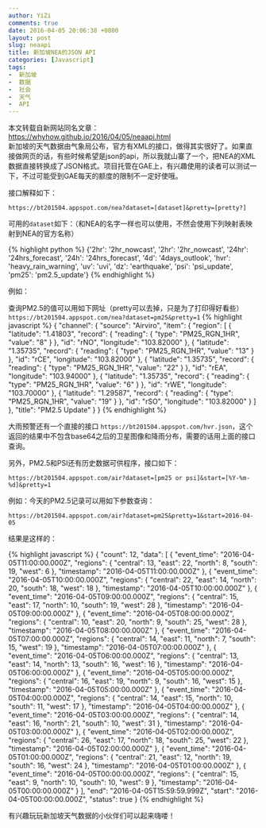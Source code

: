 ```yaml
---
author: YiZi
comments: true
date: 2016-04-05 20:06:38 +0800
layout: post
slug: neaapi
title: 新加坡NEA的JSON API
categories: [Javascript]
tags:
-  新加坡
-  数据
-  社会
-  天气
-  API
---
```

<div class="forward">本文转载自新网站同名文章：<a href="https://whyhow.github.io/2016/04/05/neaapi.html">https://whyhow.github.io/2016/04/05/neaapi.html</a></div>
新加坡的天气数据由气象局公布，官方有XML的接口，做得其实很好了。如果直接做网页的话，有些时候希望是json的api，所以我就山寨了一个，把NEA的XML数据直接转换成了JSON格式。项目托管在GAE上，有兴趣使用的读者可以测试一下，不过可能受到GAE每天的额度的限制不一定好使哦。

接口解释如下：

`https://bt201504.appspot.com/nea?dataset=[dataset]&pretty=[pretty?]`

可用的`dataset`如下：（和NEA的名字一样也可以使用，不然会使用下列映射表映射到NEA的官方名称）

{% highlight python %}
{'2hr': '2hr_nowcast',
	'2hr': '2hr_nowcast',
	'24hr': '24hrs_forecast',
	'24h': '24hrs_forecast',
	'4d': '4days_outlook',
	'hvr': 'heavy_rain_warning',
	'uv': 'uvi',
	'dz': 'earthquake',
	'psi': 'psi_update',
	'pm25': 'pm2.5_update'}
{% endhighlight %}

例如：

查询PM2.5的值可以用如下网址（pretty可以去掉，只是为了打印得好看些）
`https://bt201504.appspot.com/nea?dataset=pm25&pretty=1`
{% highlight javascript %}
{
    "channel": {
        "source": "Airviro", 
        "item": {
            "region": [
                {
                    "latitude": "1.41803", 
                    "record": {
                        "reading": {
                            "type": "PM25_RGN_1HR", 
                            "value": "8"
                        }
                    }, 
                    "id": "rNO", 
                    "longitude": "103.82000"
                }, 
                {
                    "latitude": "1.35735", 
                    "record": {
                        "reading": {
                            "type": "PM25_RGN_1HR", 
                            "value": "13"
                        }
                    }, 
                    "id": "rCE", 
                    "longitude": "103.82000"
                }, 
                {
                    "latitude": "1.35735", 
                    "record": {
                        "reading": {
                            "type": "PM25_RGN_1HR", 
                            "value": "22"
                        }
                    }, 
                    "id": "rEA", 
                    "longitude": "103.94000"
                }, 
                {
                    "latitude": "1.35735", 
                    "record": {
                        "reading": {
                            "type": "PM25_RGN_1HR", 
                            "value": "6"
                        }
                    }, 
                    "id": "rWE", 
                    "longitude": "103.70000"
                }, 
                {
                    "latitude": "1.29587", 
                    "record": {
                        "reading": {
                            "type": "PM25_RGN_1HR", 
                            "value": "19"
                        }
                    }, 
                    "id": "rSO", 
                    "longitude": "103.82000"
                }
            ]
        }, 
        "title": "PM2.5 Update"
    }
}
{% endhighlight %}

大雨预警还有一个直接的接口 `https://bt201504.appspot.com/hvr.json`，这个返回的结果中不包含base64之后的卫星图像和降雨分布，需要的话用上面的接口查询。

另外，PM2.5和PSI还有历史数据可供程序，接口如下：

`https://bt201504.appspot.com/air?dataset=[pm25 or psi]&start=[%Y-%m-%d]&pretty=1`

例如：今天的PM2.5记录可以用如下参数查询：

`https://bt201504.appspot.com/air?dataset=pm25&pretty=1&start=2016-04-05`

结果是这样的：

{% highlight javascript %}
{
    "count": 12, 
    "data": [
        {
            "event_time": "2016-04-05T11:00:00.000Z", 
            "regions": {
                "central": 13, 
                "east": 22, 
                "north": 8, 
                "south": 19, 
                "west": 6
            }, 
            "timestamp": "2016-04-05T11:00:00.000Z"
        }, 
        {
            "event_time": "2016-04-05T10:00:00.000Z", 
            "regions": {
                "central": 22, 
                "east": 14, 
                "north": 20, 
                "south": 18, 
                "west": 18
            }, 
            "timestamp": "2016-04-05T10:00:00.000Z"
        }, 
        {
            "event_time": "2016-04-05T09:00:00.000Z", 
            "regions": {
                "central": 15, 
                "east": 17, 
                "north": 10, 
                "south": 19, 
                "west": 28
            }, 
            "timestamp": "2016-04-05T09:00:00.000Z"
        }, 
        {
            "event_time": "2016-04-05T08:00:00.000Z", 
            "regions": {
                "central": 10, 
                "east": 20, 
                "north": 9, 
                "south": 25, 
                "west": 28
            }, 
            "timestamp": "2016-04-05T08:00:00.000Z"
        }, 
        {
            "event_time": "2016-04-05T07:00:00.000Z", 
            "regions": {
                "central": 14, 
                "east": 11, 
                "north": 7, 
                "south": 15, 
                "west": 19
            }, 
            "timestamp": "2016-04-05T07:00:00.000Z"
        }, 
        {
            "event_time": "2016-04-05T06:00:00.000Z", 
            "regions": {
                "central": 13, 
                "east": 14, 
                "north": 13, 
                "south": 16, 
                "west": 16
            }, 
            "timestamp": "2016-04-05T06:00:00.000Z"
        }, 
        {
            "event_time": "2016-04-05T05:00:00.000Z", 
            "regions": {
                "central": 16, 
                "east": 19, 
                "north": 9, 
                "south": 16, 
                "west": 15
            }, 
            "timestamp": "2016-04-05T05:00:00.000Z"
        }, 
        {
            "event_time": "2016-04-05T04:00:00.000Z", 
            "regions": {
                "central": 14, 
                "east": 15, 
                "north": 10, 
                "south": 11, 
                "west": 17
            }, 
            "timestamp": "2016-04-05T04:00:00.000Z"
        }, 
        {
            "event_time": "2016-04-05T03:00:00.000Z", 
            "regions": {
                "central": 14, 
                "east": 16, 
                "north": 21, 
                "south": 10, 
                "west": 31
            }, 
            "timestamp": "2016-04-05T03:00:00.000Z"
        }, 
        {
            "event_time": "2016-04-05T02:00:00.000Z", 
            "regions": {
                "central": 26, 
                "east": 17, 
                "north": 18, 
                "south": 25, 
                "west": 22
            }, 
            "timestamp": "2016-04-05T02:00:00.000Z"
        }, 
        {
            "event_time": "2016-04-05T01:00:00.000Z", 
            "regions": {
                "central": 21, 
                "east": 12, 
                "north": 19, 
                "south": 16, 
                "west": 24
            }, 
            "timestamp": "2016-04-05T01:00:00.000Z"
        }, 
        {
            "event_time": "2016-04-05T00:00:00.000Z", 
            "regions": {
                "central": 15, 
                "east": 9, 
                "north": 10, 
                "south": 10, 
                "west": 9
            }, 
            "timestamp": "2016-04-05T00:00:00.000Z"
        }
    ], 
    "end": "2016-04-05T15:59:59.999Z", 
    "start": "2016-04-05T00:00:00.000Z", 
    "status": true
}
{% endhighlight %}

有兴趣玩玩新加坡天气数据的小伙伴们可以起来嗨喽！

